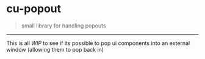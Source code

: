 cu-popout
=========

> small library for handling popouts

---

This is all *WIP* to see if its possible to pop ui components into an external window (allowing them to pop back in)
